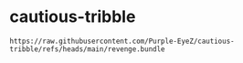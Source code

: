 # cautious-tribble

```
https://raw.githubusercontent.com/Purple-EyeZ/cautious-tribble/refs/heads/main/revenge.bundle
```

